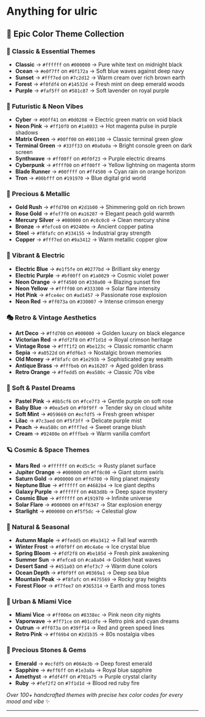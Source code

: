 # Anything for ulric

## 🎨 Epic Color Theme Collection

### 🌟 Classic & Essential Themes
- **Classic** → `#ffffff` on `#000000` → Pure white text on midnight black
- **Ocean** → `#e0f7ff` on `#0f172a` → Soft blue waves against deep navy
- **Sunset** → `#fff7ed` on `#7c2d12` → Warm cream over rich brown earth
- **Forest** → `#f0fdf4` on `#14532d` → Fresh mint on deep emerald woods
- **Purple** → `#faf5ff` on `#581c87` → Soft lavender on royal purple

### 🚀 Futuristic & Neon Vibes
- **Cyber** → `#00ff41` on `#0d0208` → Electric green matrix on void black
- **Neon Pink** → `#ff10f0` on `#1a0033` → Hot magenta pulse in purple shadows
- **Matrix Green** → `#00ff00` on `#001100` → Classic terminal green glow
- **Terminal Green** → `#33ff33` on `#0a0a0a` → Bright console green on dark screen
- **Synthwave** → `#ff00ff` on `#0f0f23` → Purple electric dreams
- **Cyberpunk** → `#ffff00` on `#ff00ff` → Yellow lightning on magenta storm
- **Blade Runner** → `#00ffff` on `#ff4500` → Cyan rain on orange horizon
- **Tron** → `#00bfff` on `#191970` → Blue digital grid world

### 💎 Precious & Metallic
- **Gold Rush** → `#ffd700` on `#2d1b00` → Shimmering gold on rich brown
- **Rose Gold** → `#fef7f0` on `#a16207` → Elegant peach gold warmth
- **Mercury Silver** → `#000000` on `#c0c0c0` → Clean mercury shine
- **Bronze** → `#fefce8` on `#92400e` → Ancient copper patina
- **Steel** → `#f8fafc` on `#334155` → Industrial gray strength
- **Copper** → `#fff7ed` on `#9a3412` → Warm metallic copper glow

### 🌈 Vibrant & Electric
- **Electric Blue** → `#e1f5fe` on `#0277bd` → Brilliant sky energy
- **Electric Purple** → `#bf00ff` on `#1a0029` → Cosmic violet power
- **Neon Orange** → `#ff4500` on `#330a00` → Blazing sunset fire
- **Neon Yellow** → `#ffff00` on `#333300` → Solar flare intensity
- **Hot Pink** → `#fce4ec` on `#ad1457` → Passionate rose explosion
- **Neon Red** → `#ff073a` on `#330007` → Intense crimson energy

### 🎭 Retro & Vintage Aesthetics  
- **Art Deco** → `#ffd700` on `#000000` → Golden luxury on black elegance
- **Victorian Red** → `#fdf2f8` on `#7f1d1d` → Royal crimson heritage
- **Vintage Rose** → `#fff1f2` on `#be123c` → Classic romantic charm
- **Sepia** → `#a0522d` on `#fdf6e3` → Nostalgic brown memories
- **Old Money** → `#f8fafc` on `#1e293b` → Sophisticated gray wealth
- **Antique Brass** → `#fffbeb` on `#a16207` → Aged golden brass
- **Retro Orange** → `#ffedd5` on `#ea580c` → Classic 70s vibe

### 🌸 Soft & Pastel Dreams
- **Pastel Pink** → `#8b5cf6` on `#fce7f3` → Gentle purple on soft rose
- **Baby Blue** → `#0ea5e9` on `#f0f9ff` → Tender sky on cloud white
- **Soft Mint** → `#059669` on `#ecfdf5` → Fresh green whisper
- **Lilac** → `#7c3aed` on `#f5f3ff` → Delicate purple mist
- **Peach** → `#ea580c` on `#fff7ed` → Sweet orange blush
- **Cream** → `#92400e` on `#fffbeb` → Warm vanilla comfort

### 🪐 Cosmic & Space Themes
- **Mars Red** → `#ffffff` on `#cd5c5c` → Rusty planet surface
- **Jupiter Orange** → `#000000` on `#ff8c00` → Giant storm swirls  
- **Saturn Gold** → `#000000` on `#ffd700` → Ring planet majesty
- **Neptune Blue** → `#ffffff` on `#4682b4` → Ice giant depths
- **Galaxy Purple** → `#ffffff` on `#483d8b` → Deep space mystery
- **Cosmic Blue** → `#ffffff` on `#191970` → Infinite universe
- **Solar Flare** → `#000000` on `#ff6347` → Star explosion energy
- **Starlight** → `#000000` on `#f5f5dc` → Celestial glow

### 🍂 Natural & Seasonal
- **Autumn Maple** → `#ffedd5` on `#9a3412` → Fall leaf warmth
- **Winter Frost** → `#f0f9ff` on `#0c4a6e` → Ice crystal blue
- **Spring Bloom** → `#fdf2f8` on `#be185d` → Fresh pink awakening
- **Summer Sun** → `#fefce8` on `#ca8a04` → Golden heat waves
- **Desert Sand** → `#451a03` on `#fef3c7` → Warm dune colors
- **Ocean Depth** → `#f0f9ff` on `#0369a1` → Deep sea blue
- **Mountain Peak** → `#f8fafc` on `#475569` → Rocky gray heights
- **Forest Floor** → `#f7fee7` on `#365314` → Earth and moss tones

### 🌆 Urban & Miami Vice
- **Miami Vice** → `#ff006e` on `#8338ec` → Pink neon city nights
- **Vaporwave** → `#ff71ce` on `#01cdfe` → Retro pink and cyan dreams
- **Outrun** → `#ff073a` on `#39ff14` → Red and green speed lines
- **Retro Pink** → `#ff69b4` on `#2d1b35` → 80s nostalgia vibes

### 💠 Precious Stones & Gems
- **Emerald** → `#ecfdf5` on `#064e3b` → Deep forest emerald
- **Sapphire** → `#eff6ff` on `#1e3a8a` → Royal blue sapphire
- **Amethyst** → `#fdf4ff` on `#701a75` → Purple crystal clarity
- **Ruby** → `#fef2f2` on `#7f1d1d` → Blood red ruby fire

*Over 100+ handcrafted themes with precise hex color codes for every mood and vibe* ✨

---